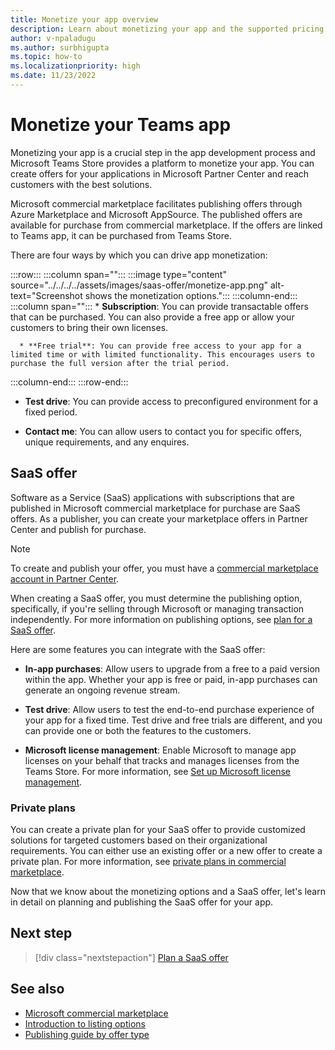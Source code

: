 ```yaml
---
title: Monetize your app overview
description: Learn about monetizing your app and the supported pricing models such as free trials, in-app purchases, and test drives. Learn in detail on monetizing your app through SaaS offers.
author: v-npaladugu
ms.author: surbhigupta
ms.topic: how-to
ms.localizationpriority: high
ms.date: 11/23/2022
---
```


# Monetize your Teams app

Monetizing your app is a crucial step in the app development process and Microsoft Teams Store provides a platform to monetize your app. You can create offers for your applications in Microsoft Partner Center and reach customers with the best solutions.

Microsoft commercial marketplace facilitates publishing offers through Azure Marketplace and Microsoft AppSource. The published offers are available for purchase from commercial marketplace. If the offers are linked to Teams app, it can be purchased from Teams Store.

There are four ways by which you can drive app monetization:

:::row:::
   :::column span="":::
      :::image type="content" source="../../../../assets/images/saas-offer/monetize-app.png" alt-text="Screenshot shows the monetization options.":::
   :::column-end:::
   :::column span="":::
      * **Subscription**: You can provide transactable offers that can be purchased. You can also provide a free app or allow your customers to bring their own licenses.

      * **Free trial**: You can provide free access to your app for a limited time or with limited functionality. This encourages users to purchase the full version after the trial period.

   :::column-end:::
:::row-end:::

* **Test drive**: You can provide access to preconfigured environment for a fixed period.

* **Contact me**: You can allow users to contact you for specific offers, unique requirements, and any enquires.

## SaaS offer

Software as a Service (SaaS) applications with subscriptions that are published in Microsoft commercial marketplace for purchase are SaaS offers. As a publisher, you can create your marketplace offers in Partner Center and publish for purchase.

> [!NOTE]
> To create and publish your offer, you must have a [commercial marketplace account in Partner Center](/partner-center/create-account).

When creating a SaaS offer, you must determine the publishing option, specifically, if you're selling through Microsoft or managing transaction independently. For more information on publishing options, see [plan for a SaaS offer](include-saas-offer.md).

Here are some features you can integrate with the SaaS offer:

* **In-app purchases**: Allow users to upgrade from a free to a paid version within the app. Whether your app is free or paid, in-app purchases can generate an ongoing revenue stream. </br>

* **Test drive**: Allow users to test the end-to-end purchase experience of your app for a fixed time. Test drive and free trials are different, and you can provide one or both the features to the customers.</br>

* **Microsoft license management**: Enable Microsoft to manage app licenses on your behalf that tracks and manages licenses from the Teams Store. For more information, see [Set up Microsoft license management](manage-third-party-apps-license.md#set-up-microsoft-license-management).

### Private plans

You can create a private plan for your SaaS offer to provide customized solutions for targeted customers based on their organizational requirements. You can either use an existing offer or a new offer to create a private plan. For more information, see [private plans in commercial marketplace](/partner-center/marketplace/private-plans).

Now that we know about the monetizing options and a SaaS offer, let's learn in detail on planning and publishing the SaaS offer for your app.

## Next step

> [!div class="nextstepaction"]
> [Plan a SaaS offer](include-saas-offer.md)

## See also

* [Microsoft commercial marketplace](/partner-center/marketplace/overview)
* [Introduction to listing options](/partner-center/marketplace/determine-your-listing-type)
* [Publishing guide by offer type](/partner-center/marketplace/publisher-guide-by-offer-type)
